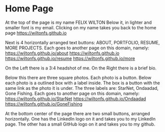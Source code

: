 # Home Page
At the top of the page is my name FELIX WILTON
Below it, in lighter and smaller font is my email.
Clicking on my name takes you back to the home page
https://wiltonfs.github.io

Next is 4 horizontally arranged text buttons:
ABOUT, PORTFOLIO, RESUME, MORE PROJECTS. Each goes to another page on this domain, namely:
https://wiltonfs.github.io/about
https://wiltonfs.github.io
https://wiltonfs.github.io/resume
https://wiltonfs.github.io/more

On the Left there is a 3:4 headshot of me. On the Right there is a brief bio.

Below this there are three square photos. Each photo is a button. Below each photo is a outlined box with a label inside. The box is a button with the same link as the photo it is under. The three labels are:
StarNet, Ondaadad, Gone Fishing. Each goes to another page on this domain, namely:
https://wiltonfs.github.io/StarNet
https://wiltonfs.github.io/Ondaadad
https://wiltonfs.github.io/GoneFishing

At the bottom center of the page there are two small buttons, arranged horizontally. One has the LinkedIn logo on it and takes you to my LinkedIn page. The other has a small GitHub logo on it and takes you to my github.
